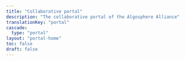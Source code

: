 ```yaml
---
title: "Collaborative portal"
description: "The collaborative portal of the Algosphere Alliance"
translationKey: "portal"
cascade:
  type: "portal"
layout: "portal-home"
toc: false
draft: false
---
```

